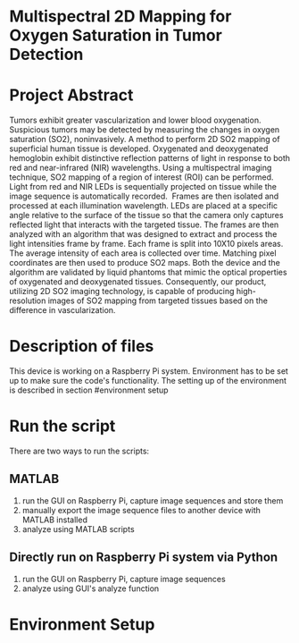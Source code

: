
# Multispectral 2D Mapping for Oxygen Saturation in Tumor Detection

# Project Abstract
Tumors exhibit greater vascularization and lower blood oxygenation. Suspicious tumors may be detected by measuring the changes in oxygen saturation (SO2), noninvasively.  A method to perform 2D SO2 mapping of superficial human tissue is developed. Oxygenated and deoxygenated hemoglobin exhibit distinctive reflection patterns of light in response to both red and near-infrared (NIR) wavelengths. Using a multispectral imaging technique, SO2 mapping of a region of interest (ROI) can be performed. Light from red and NIR LEDs is sequentially projected on tissue while the image sequence is automatically recorded.  Frames are then isolated and processed at each illumination wavelength. LEDs are placed at a specific angle relative to the surface of the tissue so that the camera only captures reflected light that interacts with the targeted tissue. The frames are then analyzed with an algorithm that was designed to extract and process the light intensities frame by frame. Each frame is split into 10X10 pixels areas. The average intensity of each area is collected over time. Matching pixel coordinates are then used to produce SO2 maps. Both the device and the algorithm are validated by liquid phantoms that mimic the optical properties of oxygenated and deoxygenated tissues. Consequently, our product, utilizing 2D SO2 imaging technology, is capable of producing high-resolution images of SO2 mapping from targeted tissues based on the difference in vascularization.

# Description of files
This device is working on a Raspberry Pi system.  Environment has to be set up to make sure the code's functionality. The setting up of the environment is described in section #environment setup

# Run the script
There are two ways to run the scripts:
## MATLAB
1. run the GUI on Raspberry Pi, capture image sequences and store them
2. manually export the image sequence files to another device with MATLAB installed
3. analyze using MATLAB scripts

## Directly run on Raspberry Pi system via Python
1. run the GUI on Raspberry Pi, capture image sequences
2. analyze using GUI's analyze function

# Environment Setup


